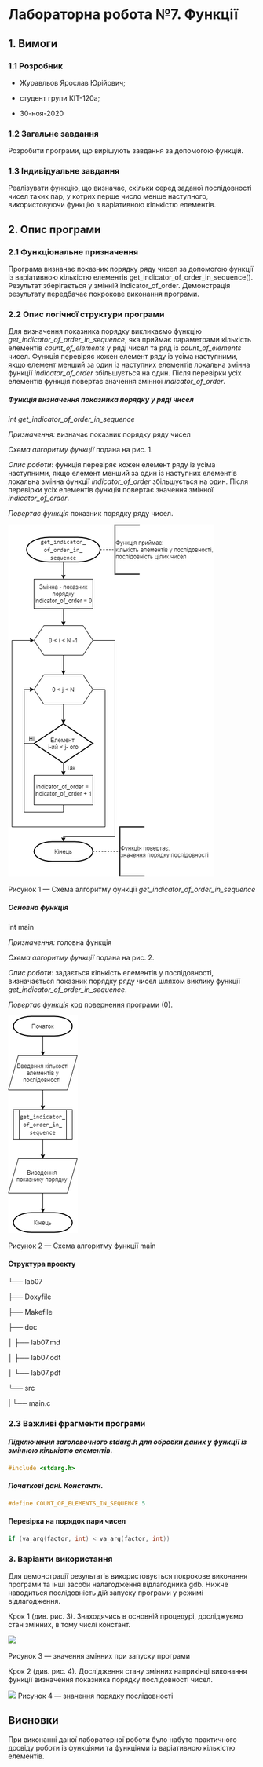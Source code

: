 ﻿


# Лабораторна робота №7. Функції

## 1. Вимоги

### 1.1 Розробник

-   Журавльов Ярослав Юрійович;
    
-   студент групи КІТ-120а;
    
-   30-ноя-2020
    

### 1.2 Загальне завдання

Розробити програми, що вирішують завдання за допомогою функцій.

### 1.3 Індивідуальне завдання

Реалізувати функцію, що визначає, скільки серед заданої послідовності чисел таких пар, у котрих перше число менше наступного, використовуючи функцію з варіативною кількістю елементів.

## 2. Опис програми

### 2.1 Функціональне призначення

Програма визначає показник порядку ряду чисел за допомогою функції із варіативною кількістю елементів get_indicator_of_order_in_sequence(). Результат зберігається у змінній indicator_of_order. Демонстрація результату передбачає покрокове виконання програми.

### 2.2 Опис логічної структури програми

Для визначення показника порядку викликаємо функцію _get_indicator_of_order_in_sequence_, яка приймає параметрами кількість елементів _count_of_elements_ у ряді чисел та ряд із _count_of_elements_ чисел. Функція перевіряє кожен елемент ряду із усіма наступними, якщо елемент менший за один із наступних елементів локальна змінна функції _indicator_of_order_ збільшується на один. Після перевірки усіх елементів функція повертає значення змінної _indicator_of_order_.

##### Функція визначення показника порядку у ряді чисел

_int_ _get_indicator_of_order_in_sequence_

_Призначення:_ визначає показник порядку ряду чисел

_Схема алгоритму функції_ подана на рис. 1.

_Опис роботи_: функція перевіряє кожен елемент ряду із усіма наступними, якщо елемент менший за один із наступних елементів локальна змінна функції _indicator_of_order_ збільшується на один. Після перевірки усіх елементів функція повертає значення змінної _indicator_of_order_.

_Повертає функція_ показник порядку ряду чисел.

![](https://github.com/yzet/Programming/blob/main/lab07/doc/assets/get_indicator_of_order_diagram.png?raw=true)  
  
Рисунок 1 — Схема алгоритму функції _get_indicator_of_order_in_sequence_

##### _**Основна функція**_

int main

_Призначення:_ головна функція

_Схема алгоритму функції_ подана на рис. 2.

_Опис роботи:_ задається кількість елементів у послідовності, визначається показник порядку ряду чисел шляхом виклику функції _get_indicator_of_order_in_sequence_.

_Повертає функція_ код повернення програми (0).

![](https://github.com/yzet/Programming/blob/main/lab07/doc/assets/main_lab07_diagram.png?raw=true)  

Рисунок 2 — Схема алгоритму функції main

#### Структура проекту

└── lab07

 ├── Doxyfile
 
 ├── Makefile
 
 ├── doc
 
 │   ├── lab07.md
 
 │   ├── lab07.odt
 
 │   └── lab07.pdf
 
 └── src
 
 |   └── main.c

### 2.3 Важливі фрагменти програми

#### _**Підключення заголовочного stdarg.h для обробки даних у функції із змінною кількістю елементів.**_
```c
#include <stdarg.h>
```
#### _**Початкові дані. Константи.**_
```c
#define COUNT_OF_ELEMENTS_IN_SEQUENCE 5
```
#### Перевірка на порядок пари чисел
```c
if (va_arg(factor, int) < va_arg(factor, int))
```
### 3. Варіанти використання

Для демонстрації результатів використовується покрокове виконання програми та інші засоби налагодження відлагодника gdb. Нижче наводиться послідовність  дій запуску програми у режимі відлагодження.

Крок 1 (див. рис. 3). Знаходячись в основній процедурі, досліджуємо стан змінних, в тому числі констант.

![](https://github.com/yzet/Programming/blob/main/lab07/doc/assets/%D0%BA3.png?raw=true) 

Рисунок 3 — значення змінних при запуску програми

Крок 2 (див. рис. 4). Дослідження стану змінних наприкінці виконання функції визначення показника порядку послідовності чисел.

![](https://github.com/yzet/Programming/blob/main/lab07/doc/assets/%D0%BA4.png?raw=true)
Рисунок 4 — значення порядку послідовності

## Висновки

При виконанні даної лабораторної роботи було набуто практичного досвіду роботи із функціями та функціями із варіативною кількістю елементів.
